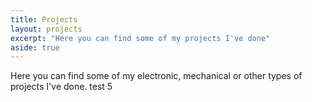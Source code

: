 ```yaml
---
title: Projects
layout: projects
excerpt: "Here you can find some of my projects I've done"
aside: true
---
```


Here you can find some of my electronic, mechanical or other types of
projects I've done. test 5
